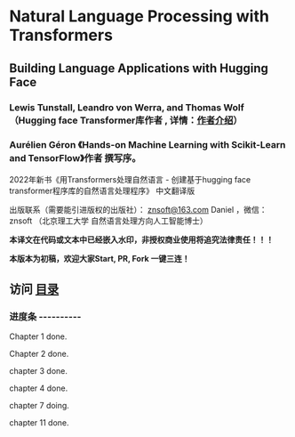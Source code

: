 # Natural Language Processing with Transformers

## Building Language Applications with Hugging Face 

### Lewis Tunstall, Leandro von Werra, and Thomas Wolf  （Hugging face Transformer库作者 , 详情：[作者介绍](authors.md)）
### Aurélien Géron 《Hands-on Machine Learning with Scikit-Learn and TensorFlow》作者 撰写序。


2022年新书《用Transformers处理自然语言 - 创建基于hugging face transformer程序库的自然语言处理程序》 中文翻译版


出版联系（需要能引进版权的出版社）： znsoft@163.com   Daniel ，微信： znsoft （北京理工大学 自然语言处理方向人工智能博士）

**本译文在代码或文本中已经嵌入水印，非授权商业使用将追究法律责任！！！**



**本版本为初稿，欢迎大家Start, PR, Fork 一键三连！**


## 访问 [目录](toc.md)

### 进度条 ----------

Chapter 1 done.

Chapter 2 done.

chapter 3 done.

chapter 4 done.

chapter 7 doing.

chapter 11 done.
